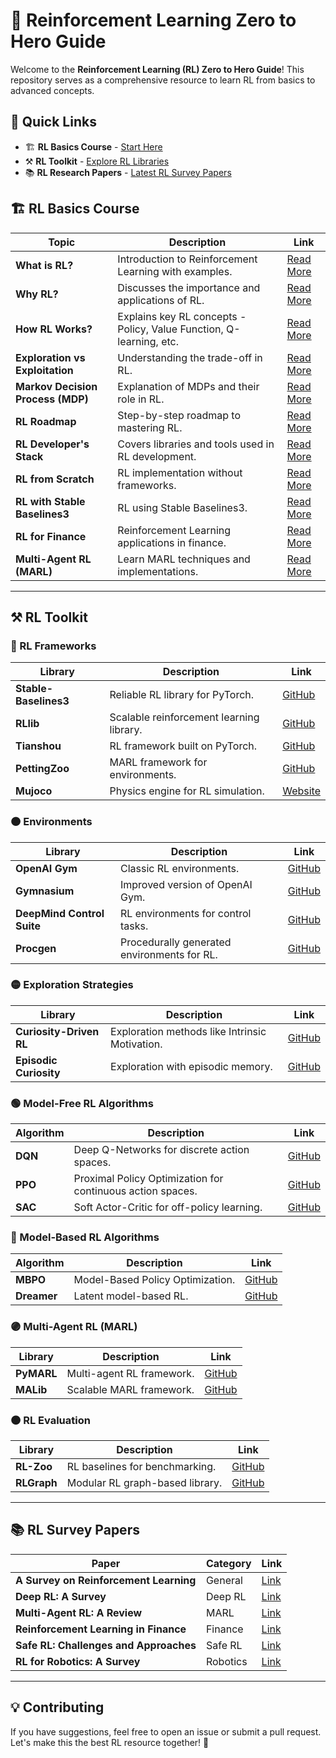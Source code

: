 # 🤖 Reinforcement Learning Zero to Hero Guide

Welcome to the **Reinforcement Learning (RL) Zero to Hero Guide**! This repository serves as a comprehensive resource to learn RL from basics to advanced concepts.

## 📌 Quick Links

- 🏗 **RL Basics Course** - [Start Here](#rl-basics-course)
- ⚒ **RL Toolkit** - [Explore RL Libraries](#rl-toolkit)
- 📚 **RL Research Papers** - [Latest RL Survey Papers](#rl-survey-papers)

## 🏗 RL Basics Course

| Topic | Description | Link |
|--------|------------|------|
| **What is RL?** | Introduction to Reinforcement Learning with examples. | [Read More](#) |
| **Why RL?** | Discusses the importance and applications of RL. | [Read More](#) |
| **How RL Works?** | Explains key RL concepts - Policy, Value Function, Q-learning, etc. | [Read More](#) |
| **Exploration vs Exploitation** | Understanding the trade-off in RL. | [Read More](#) |
| **Markov Decision Process (MDP)** | Explanation of MDPs and their role in RL. | [Read More](#) |
| **RL Roadmap** | Step-by-step roadmap to mastering RL. | [Read More](#) |
| **RL Developer's Stack** | Covers libraries and tools used in RL development. | [Read More](#) |
| **RL from Scratch** | RL implementation without frameworks. | [Read More](#) |
| **RL with Stable Baselines3** | RL using Stable Baselines3. | [Read More](#) |
| **RL for Finance** | Reinforcement Learning applications in finance. | [Read More](#) |
| **Multi-Agent RL (MARL)** | Learn MARL techniques and implementations. | [Read More](#) |

---

## ⚒ RL Toolkit

### 🔴 RL Frameworks

| Library | Description | Link |
|---------|------------|------|
| **Stable-Baselines3** | Reliable RL library for PyTorch. | [GitHub](https://github.com/DLR-RM/stable-baselines3) |
| **RLlib** | Scalable reinforcement learning library. | [GitHub](https://github.com/ray-project/ray) |
| **Tianshou** | RL framework built on PyTorch. | [GitHub](https://github.com/thu-ml/tianshou) |
| **PettingZoo** | MARL framework for environments. | [GitHub](https://github.com/Farama-Foundation/PettingZoo) |
| **Mujoco** | Physics engine for RL simulation. | [Website](https://mujoco.org/) |

### 🟠 Environments

| Library | Description | Link |
|---------|------------|------|
| **OpenAI Gym** | Classic RL environments. | [GitHub](https://github.com/openai/gym) |
| **Gymnasium** | Improved version of OpenAI Gym. | [GitHub](https://github.com/Farama-Foundation/Gymnasium) |
| **DeepMind Control Suite** | RL environments for control tasks. | [GitHub](https://github.com/deepmind/dm_control) |
| **Procgen** | Procedurally generated environments for RL. | [GitHub](https://github.com/openai/procgen) |

### 🟡 Exploration Strategies

| Library | Description | Link |
|---------|------------|------|
| **Curiosity-Driven RL** | Exploration methods like Intrinsic Motivation. | [GitHub](#) |
| **Episodic Curiosity** | Exploration with episodic memory. | [GitHub](#) |

### 🟢 Model-Free RL Algorithms

| Algorithm | Description | Link |
|-----------|------------|------|
| **DQN** | Deep Q-Networks for discrete action spaces. | [GitHub](#) |
| **PPO** | Proximal Policy Optimization for continuous action spaces. | [GitHub](#) |
| **SAC** | Soft Actor-Critic for off-policy learning. | [GitHub](#) |

### 🔵 Model-Based RL Algorithms

| Algorithm | Description | Link |
|-----------|------------|------|
| **MBPO** | Model-Based Policy Optimization. | [GitHub](#) |
| **Dreamer** | Latent model-based RL. | [GitHub](#) |

### 🟣 Multi-Agent RL (MARL)

| Library | Description | Link |
|---------|------------|------|
| **PyMARL** | Multi-agent RL framework. | [GitHub](https://github.com/oxwhirl/pymarl) |
| **MALib** | Scalable MARL framework. | [GitHub](https://github.com/sunblaze-ucb/MALib) |

### 🟤 RL Evaluation

| Library | Description | Link |
|---------|------------|------|
| **RL-Zoo** | RL baselines for benchmarking. | [GitHub](https://github.com/DLR-RM/rl-baselines3-zoo) |
| **RLGraph** | Modular RL graph-based library. | [GitHub](https://github.com/rlgraph/rlgraph) |

---

## 📚 RL Survey Papers

| Paper | Category | Link |
|-------|----------|------|
| **A Survey on Reinforcement Learning** | General | [Link](#) |
| **Deep RL: A Survey** | Deep RL | [Link](#) |
| **Multi-Agent RL: A Review** | MARL | [Link](#) |
| **Reinforcement Learning in Finance** | Finance | [Link](#) |
| **Safe RL: Challenges and Approaches** | Safe RL | [Link](#) |
| **RL for Robotics: A Survey** | Robotics | [Link](#) |

---

## 💡 Contributing

If you have suggestions, feel free to open an issue or submit a pull request. Let's make this the best RL resource together! 🚀

